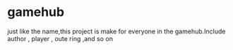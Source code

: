 # gamehub
just like the name,this project is make for everyone in the gamehub.Include author , player , oute ring ,and so on
